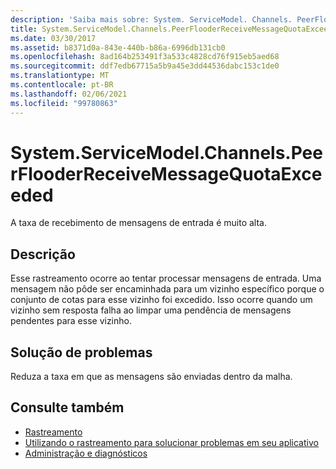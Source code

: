 ```yaml
---
description: 'Saiba mais sobre: System. ServiceModel. Channels. PeerFlooderReceiveMessageQuotaExceeded'
title: System.ServiceModel.Channels.PeerFlooderReceiveMessageQuotaExceeded
ms.date: 03/30/2017
ms.assetid: b8371d0a-843e-440b-b86a-6996db131cb0
ms.openlocfilehash: 8ad164b253491f3a533c4828cd76f915eb5aed68
ms.sourcegitcommit: ddf7edb67715a5b9a45e3dd44536dabc153c1de0
ms.translationtype: MT
ms.contentlocale: pt-BR
ms.lasthandoff: 02/06/2021
ms.locfileid: "99780863"
---
```

# <a name="systemservicemodelchannelspeerflooderreceivemessagequotaexceeded"></a>System.ServiceModel.Channels.PeerFlooderReceiveMessageQuotaExceeded

A taxa de recebimento de mensagens de entrada é muito alta.  
  
## <a name="description"></a>Descrição  

 Esse rastreamento ocorre ao tentar processar mensagens de entrada. Uma mensagem não pôde ser encaminhada para um vizinho específico porque o conjunto de cotas para esse vizinho foi excedido. Isso ocorre quando um vizinho sem resposta falha ao limpar uma pendência de mensagens pendentes para esse vizinho.  
  
## <a name="troubleshooting"></a>Solução de problemas  

 Reduza a taxa em que as mensagens são enviadas dentro da malha.  
  
## <a name="see-also"></a>Consulte também

- [Rastreamento](index.md)
- [Utilizando o rastreamento para solucionar problemas em seu aplicativo](using-tracing-to-troubleshoot-your-application.md)
- [Administração e diagnósticos](../index.md)
